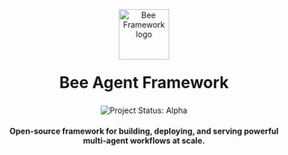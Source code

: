 <p align="center" style="margin:0px;">
  <picture>
    <source media="(prefers-color-scheme: dark)" srcset="https://raw.githubusercontent.com/michael-desmond/icon-test/refs/heads/main/docs/assets/Bee_logo_white.svg">
    <source media="(prefers-color-scheme: light)" srcset="https://raw.githubusercontent.com/michael-desmond/icon-test/refs/heads/main/docs/assets/Bee_logo_black.svg">
    <img alt="Bee Framework logo" height="90">
  </picture>
</p>

<h1 align="center" style="margin-top:24px; margin-bottom: 24px;">Bee Agent Framework</h1>

<p align="center">
  <img align="cener" alt="Project Status: Alpha" src="https://img.shields.io/badge/Status-Alpha-red">

  <h4 align="center">Open-source framework for building, deploying, and serving powerful multi-agent workflows at scale.</h4>
</p>